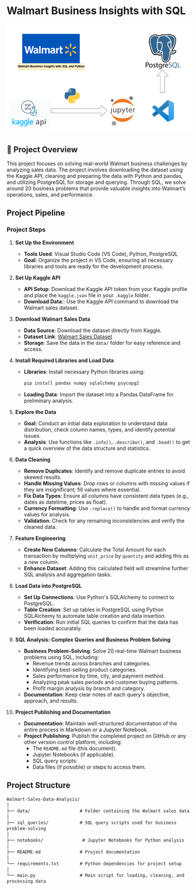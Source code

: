 # Walmart Business Insights with SQL
![Alt text](https://github.com/Chetu6474/Walmart_Business_Insights_with_SQL/blob/main/png.png?raw=true)

## 📖 Project Overview

This project focuses on solving real-world Walmart business challenges by analyzing sales data. The project involves downloading the dataset using the Kaggle API, cleaning and preparing the data with Python and pandas, and utilizing PostgreSQL for storage and querying. Through SQL, we solve around 20 business problems that provide valuable insights into Walmart’s operations, sales, and performance.

## Project Pipeline

### Project Steps

1. **Set Up the Environment**  
   - **Tools Used**: Visual Studio Code (VS Code), Python, PostgreSQL  
   - **Goal**: Organize the project in VS Code, ensuring all necessary libraries and tools are ready for the development process.

2. **Set Up Kaggle API**  
   - **API Setup**: Download the Kaggle API token from your Kaggle profile and place the `kaggle.json` file in your `.kaggle` folder.
   - **Download Data:**: Use the Kaggle API command to download the Walmart sales dataset.
   
3. **Download Walmart Sales Data**  
   - **Data Source**: Download the dataset directly from Kaggle.  
   - **Dataset Link**: [Walmart Sales Dataset](https://www.kaggle.com/datasets)  
   - **Storage**: Save the data in the `data/` folder for easy reference and access.

4. **Install Required Libraries and Load Data**  
   - **Libraries**: Install necessary Python libraries using:  
     ```bash
     pip install pandas numpy sqlalchemy psycopg2
     ```  
   - **Loading Data**: Import the dataset into a Pandas DataFrame for preliminary analysis.

5. **Explore the Data**  
   - **Goal**: Conduct an initial data exploration to understand data distribution, check column names, types, and identify potential issues.  
   - **Analysis**: Use functions like `.info()`, `.describe()`, and `.head()` to get a quick overview of the data structure and statistics.

6. **Data Cleaning**  
   - **Remove Duplicates**: Identify and remove duplicate entries to avoid skewed results.  
   - **Handle Missing Values**: Drop rows or columns with missing values if they are insignificant; fill values where essential.  
   - **Fix Data Types**: Ensure all columns have consistent data types (e.g., dates as datetime, prices as float).  
   - **Currency Formatting**: Use `.replace()` to handle and format currency values for analysis.  
   - **Validation**: Check for any remaining inconsistencies and verify the cleaned data.

7. **Feature Engineering**  
   - **Create New Columns**: Calculate the Total Amount for each transaction by multiplying `unit_price` by `quantity` and adding this as a new column.  
   - **Enhance Dataset**: Adding this calculated field will streamline further SQL analysis and aggregation tasks.

8. **Load Data into PostgreSQL**  
   - **Set Up Connections**: Use Python's SQLAlchemy to connect to PostgreSQL.  
   - **Table Creation**: Set up tables in PostgreSQL using Python SQLAlchemy to automate table creation and data insertion.  
   - **Verification**: Run initial SQL queries to confirm that the data has been loaded accurately.

9. **SQL Analysis: Complex Queries and Business Problem Solving**  
   - **Business Problem-Solving**: Solve 20 real-time Walmart business problems using SQL, including:  
     - Revenue trends across branches and categories.  
     - Identifying best-selling product categories.  
     - Sales performance by time, city, and payment method.  
     - Analyzing peak sales periods and customer buying patterns.  
     - Profit margin analysis by branch and category.  
   - **Documentation**: Keep clear notes of each query's objective, approach, and results.

10. **Project Publishing and Documentation**  
    - **Documentation**: Maintain well-structured documentation of the entire process in Markdown or a Jupyter Notebook.  
    - **Project Publishing**: Publish the completed project on GitHub or any other version control platform, including:  
      - The `README.md` file (this document).  
      - Jupyter Notebooks (if applicable).  
      - SQL query scripts.  
      - Data files (if possible) or steps to access them.
     
## Project Structure

```plaintext
Walmart-Sales-Data-Analysis/
│
├── data/                   # Folder containing the Walmart sales data
│
├── sql_queries/            # SQL query scripts used for business problem-solving
│
├── notebooks/               # Jupyter Notebooks for Python analysis
│
├── README.md               # Project documentation
│
└── requirements.txt        # Python dependencies for project setup
│
└── main.py                 # Main script for loading, cleaning, and processing data
```

